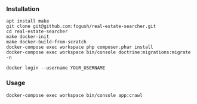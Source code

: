 ### Installation

```shell script
apt install make
git clone git@github.com:fogush/real-estate-searcher.git
cd real-estate-searcher
make docker-init
make docker-build-from-scratch
docker-compose exec workspace php composer.phar install
docker-compose exec workspace bin/console doctrine:migrations:migrate -n
```

```shell script
docker login --username YOUR_USERNAME

```

### Usage
```shell script
docker-compose exec workspace bin/console app:crawl
```